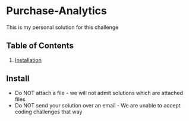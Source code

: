 # Purchase-Analytics
This is my personal solution for this challenge

## Table of Contents
1. [Installation](README.md#Install)

## Install

* Do NOT attach a file - we will not admit solutions which are attached files
* Do NOT send your solution over an email - We are unable to accept coding challenges that way

